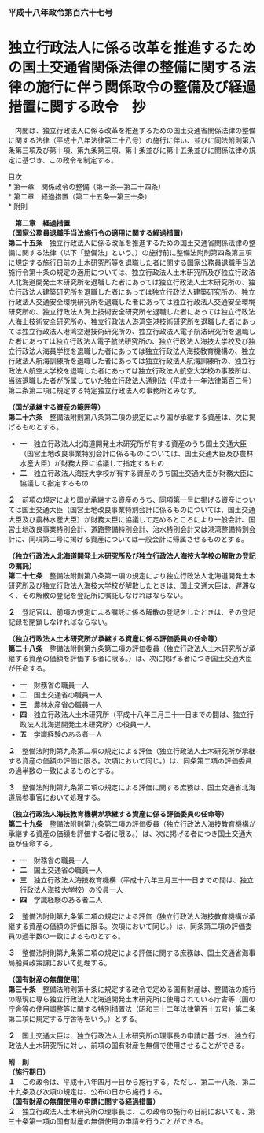 ### 平成十八年政令第百六十七号  
# 独立行政法人に係る改革を推進するための国土交通省関係法律の整備に関する法律の施行に伴う関係政令の整備及び経過措置に関する政令　抄  
　内閣は、独立行政法人に係る改革を推進するための国土交通省関係法律の整備に関する法律（平成十八年法律第二十八号）の施行に伴い、並びに同法附則第八条第三項及び第十項、第九条第三項、第十条並びに第十五条並びに関係法律の規定に基づき、この政令を制定する。  
  
目次  
	* 第一章　関係政令の整備（第一条―第二十四条）  
	* 第二章　経過措置（第二十五条―第三十条）  
	* 附則  
  
&emsp;**第二章　経過措置**  
**（国家公務員退職手当法施行令の適用に関する経過措置）**  
**第二十五条**　独立行政法人に係る改革を推進するための国土交通省関係法律の整備に関する法律（以下「整備法」という。）の施行前に整備法附則第四条第三項に規定する施行日前の土木研究所等を退職した者に関する国家公務員退職手当法施行令第十条の規定の適用については、独立行政法人土木研究所及び独立行政法人北海道開発土木研究所を退職した者にあっては独立行政法人土木研究所の、独立行政法人建築研究所を退職した者にあっては独立行政法人建築研究所の、独立行政法人交通安全環境研究所を退職した者にあっては独立行政法人交通安全環境研究所の、独立行政法人海上技術安全研究所を退職した者にあっては独立行政法人海上技術安全研究所の、独立行政法人港湾空港技術研究所を退職した者にあっては独立行政法人港湾空港技術研究所の、独立行政法人電子航法研究所を退職した者にあっては独立行政法人電子航法研究所の、独立行政法人海技大学校及び独立行政法人海員学校を退職した者にあっては独立行政法人海技教育機構の、独立行政法人航海訓練所を退職した者にあっては独立行政法人航海訓練所の、独立行政法人航空大学校を退職した者にあっては独立行政法人航空大学校の事務所は、当該退職した者が所属していた独立行政法人通則法（平成十一年法律第百三号）第二条第二項に規定する特定独立行政法人の事務所とみなす。  
  
**（国が承継する資産の範囲等）**  
**第二十六条**　整備法附則第八条第二項の規定により国が承継する資産は、次に掲げるものとする。  
* **一**　独立行政法人北海道開発土木研究所が有する資産のうち国土交通大臣（国営土地改良事業特別会計に係るものについては、国土交通大臣及び農林水産大臣）が財務大臣に協議して指定するもの  
* **二**　独立行政法人海技大学校が有する資産のうち国土交通大臣が財務大臣に協議して指定するもの  
  
**２**　前項の規定により国が承継する資産のうち、同項第一号に掲げる資産については国土交通大臣（国営土地改良事業特別会計に係るものについては、国土交通大臣及び農林水産大臣）が財務大臣に協議して定めるところにより一般会計、国営土地改良事業特別会計、道路整備特別会計、治水特別会計又は港湾整備特別会計に、同項第二号に掲げる資産については一般会計に帰属させるものとする。  
  
**（独立行政法人北海道開発土木研究所及び独立行政法人海技大学校の解散の登記の嘱託）**  
**第二十七条**　整備法附則第八条第一項の規定により独立行政法人北海道開発土木研究所及び独立行政法人海技大学校が解散したときは、国土交通大臣は、遅滞なく、その解散の登記を登記所に嘱託しなければならない。  
  
**２**　登記官は、前項の規定による嘱託に係る解散の登記をしたときは、その登記記録を閉鎖しなければならない。  
  
**（独立行政法人土木研究所が承継する資産に係る評価委員の任命等）**  
**第二十八条**　整備法附則第九条第二項の評価委員（独立行政法人土木研究所が承継する資産の価額を評価する者に限る。）は、次に掲げる者につき国土交通大臣が任命する。  
* **一**　財務省の職員一人  
* **二**　国土交通省の職員一人  
* **三**　農林水産省の職員一人  
* **四**　独立行政法人土木研究所（平成十八年三月三十一日までの間は、独立行政法人北海道開発土木研究所）の役員一人  
* **五**　学識経験のある者一人  
  
**２**　整備法附則第九条第二項の規定による評価（独立行政法人土木研究所が承継する資産の価額の評価に限る。次項において同じ。）は、同条第二項の評価委員の過半数の一致によるものとする。  
  
**３**　整備法附則第九条第二項の規定による評価に関する庶務は、国土交通省北海道局参事官において処理する。  
  
**（独立行政法人海技教育機構が承継する資産に係る評価委員の任命等）**  
**第二十九条**　整備法附則第九条第二項の評価委員（独立行政法人海技教育機構が承継する資産の価額を評価する者に限る。）は、次に掲げる者につき国土交通大臣が任命する。  
* **一**　財務省の職員一人  
* **二**　国土交通省の職員一人  
* **三**　独立行政法人海技教育機構（平成十八年三月三十一日までの間は、独立行政法人海技大学校）の役員一人  
* **四**　学識経験のある者二人  
  
**２**　整備法附則第九条第二項の規定による評価（独立行政法人海技教育機構が承継する資産の価額の評価に限る。次項において同じ。）は、同条第二項の評価委員の過半数の一致によるものとする。  
  
**３**　整備法附則第九条第二項の規定による評価に関する庶務は、国土交通省海事局船員政策課において処理する。  
  
**（国有財産の無償使用）**  
**第三十条**　整備法附則第十条に規定する政令で定める国有財産は、整備法の施行の際現に専ら独立行政法人北海道開発土木研究所に使用されている庁舎等（国の庁舎等の使用調整等に関する特別措置法（昭和三十二年法律第百十五号）第二条第二項に規定する庁舎等をいう。）とする。  
  
**２**　国土交通大臣は、独立行政法人土木研究所の理事長の申請に基づき、独立行政法人土木研究所に対し、前項の国有財産を無償で使用させることができる。  
  
**附　則**  
**（施行期日）**  
**１**　この政令は、平成十八年四月一日から施行する。ただし、第二十八条、第二十九条及び次項の規定は、公布の日から施行する。  
**（国有財産の無償使用の申請に関する経過措置）**  
**２**　独立行政法人土木研究所の理事長は、この政令の施行の日前においても、第三十条第一項の国有財産の無償使用の申請を行うことができる。  
  

